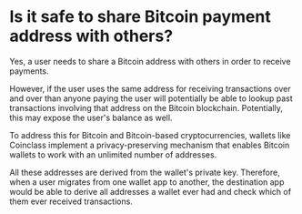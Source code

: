 # Is it safe to share Bitcoin payment address with others?

Yes, a user needs to share a Bitcoin address with others in order to receive payments.

However, if the user uses the same address for receiving transactions over and over than anyone paying the user will potentially be able to lookup past transactions involving that address on the Bitcoin blockchain. Potentially, this may expose the user's balance as well.

To address this for Bitcoin and Bitcoin-based cryptocurrencies, wallets like Coinclass implement a privacy-preserving mechanism that enables Bitcoin wallets to work with an unlimited number of addresses.

All these addresses are derived from the wallet's private key. Therefore, when a user migrates from one wallet app to another, the destination app would be able to derive all addresses a wallet ever had and check which of them ever received transactions.

